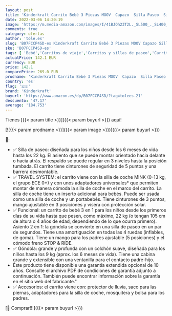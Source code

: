 ```yaml
---
layout: post
title: 'Kinderkraft Carrito Bebé 3 Piezas MOOV  Capazo  Silla Paseo  Silla Coche  Negro'
date: 2022-03-06 14:20:19
image: 'https://m.media-amazon.com/images/I/41BJOh23T2L._SL500_._SL400_.jpg'
comments: true
category: ofertas
author: 'tole.es'
slug: 'B07FCCP4SD-es Kinderkraft Carrito Bebé 3 Piezas MOOV Capazo Silla Paseo...'
sku: 'B07FCCP4SD-es'
tags: [ 'Bebé','Carritos de viaje','Carritos y sillas de paseo','Carritos, sillas de paseo y accesorios','bebé','kinderkraft', ]
actualPrice: 142.1 EUR
currency: EUR
price: 142.1
comparePrice: 269.0 EUR
prodname: 'Kinderkraft Carrito Bebé 3 Piezas MOOV  Capazo  Silla Paseo  Silla Coche  Negro'
country: 'es'
flag: '🇪🇸'
brand: 'Kinderkraft'
buyurl: 'https://www.amazon.es/dp/B07FCCP4SD/?tag=tolees-21'
descuento: '47.17'
average: '184.753'
---
```


Tienes [{{< param title >}}]({{< param buyurl >}}) aqui!

[![{{< param prodname >}}]({{< param image >}})]({{< param buyurl >}})

🔎:

- ✅ Silla de paseo: diseñada para los niños desde los 6 meses de vida hasta los 22 kg. El asiento que se puede montar orientado hacia delante o hacia atrás. El respaldo se puede regular en 3 niveles hasta la posición tumbada. El carrito tiene cinturones de seguridad de 5 puntos y una barrera desmontable.
- ✅ TRAVEL SYSTEM: el carrito viene con la silla de coche MINK (0-13 kg, el grupo ECE 0+) y con unos adaptadores universales* que permiten montar de manera cómoda la silla de coche en el marco del carrito. La silla de coche tiene un inserto adicional para bebés. Puede ser usada como una silla de coche y un portabebés. Tiene cinturones de 3 puntos, mango ajustable en 3 posiciones y visera con protección solar.
- ✅ Funcional: un carrito de bebé 3 en 1 para los niños desde los primeros días de su vida hasta que pesen, como máximo, 22 kg (o tengan 105 cm de altura o 4 años de edad, dependiendo de lo que ocurra primero). Asiento 2 en 1: la góndola se convierte en una silla de paseo en un par de segundos. Tiene una amortiguación en todas las 4 ruedas (inflables, de goma). Tiene un mango para los padres ajustable (5 posiciones) y el cómodo freno STOP & RIDE.
- ✅ Góndola: grande y profunda con un colchón suave, diseñada para los niños hasta los 9 kg (aprox. los 6 meses de vida). Tiene una cabina grande y extensible con una ventanilla para el contacto padre-hijo.
- Este producto tiene disponible una garantía extendida opcional de 10 años. Consulte el archivo PDF de condiciones de garantía adjunto a continuación. También puede encontrar información sobre la garantía en el sitio web del fabricante."
- ✅ Accesorios: el carrito viene con: protector de lluvia, saco para las piernas, adaptadores para la silla de coche, mosquitera y bolsa para los padres.

[🛒 Comprar!!!]({{< param buyurl >}})

